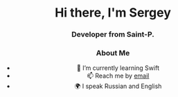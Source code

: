 
<div id="header" align="center">
<h1>Hi there, I'm Sergey</h1>
<h3> Developer from Saint-P.</h3>
</ div>

### About Me
-  🌱 I’m currently learning Swift
-  📫 Reach me by [email](mailto:email-adress)
-  🌍 I speak Russian and English
<!--
**Romenevograd/Romenevograd** is a ✨ _special_ ✨ repository because its `README.md` (this file) appears on your GitHub profile.



Here are some ideas to get you started:

- 🔭 I’m currently working on ...
- 🌱 I’m currently learning ...
- 👯 I’m looking to collaborate on ...
- 🤔 I’m looking for help with ...
- 💬 Ask me about ...
- 📫 How to reach me: ...
- 😄 Pronouns: ...
- ⚡ Fun fact: ...
-->

